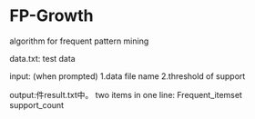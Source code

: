 # FP-Growth
algorithm for frequent pattern mining

data.txt: test data

input: (when prompted)
1.data file name
2.threshold of support

output:件result.txt中。
two items in one line: Frequent_itemset  support_count


